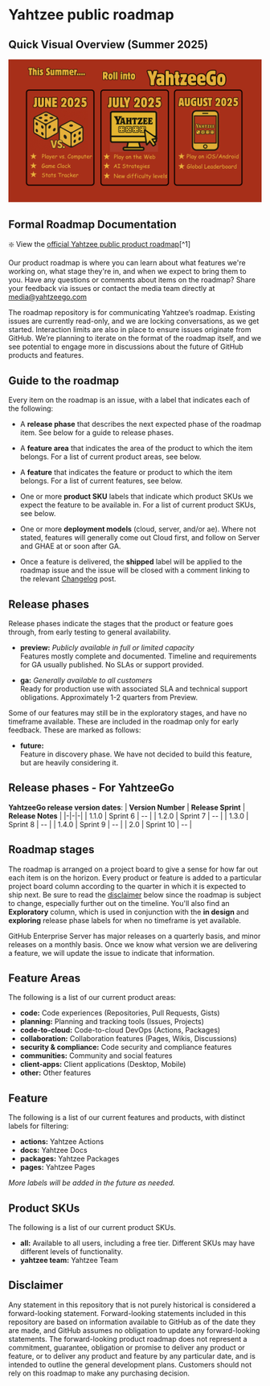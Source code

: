 # Yahtzee public roadmap

## Quick Visual Overview (Summer 2025)
![YahtzeeGo Roadmap](assets/Yahtzee_Roadmap.png)



## Formal Roadmap Documentation

:sparkle: View the [official Yahtzee public product roadmap](https://github.com/users/wbgregory/projects/1/views/1)[^1]

Our product roadmap is where you can learn about what features we're working on, what stage they're in, and when we expect to bring them to you. Have any questions or comments about items on the roadmap? Share your feedback via issues or contact the media team directly at media@yahtzeego.com

The roadmap repository is for communicating Yahtzee’s roadmap. Existing issues are currently read-only, and we are locking conversations, as we get started. Interaction limits are also in place to ensure issues originate from GitHub. We’re planning to iterate on the format of the roadmap itself, and we see potential to engage more in discussions about the future of GitHub products and features.


## Guide to the roadmap

Every item on the roadmap is an issue, with a label that indicates each of the following:

- A **release phase** that describes the next expected phase of the roadmap item. See below for a guide to release phases. 

- A **feature area** that indicates the area of the product to which the item belongs. For a list of current product areas, see below.

- A **feature** that indicates the feature or product to which the item belongs. For a list of current features, see below. 

- One or more **product SKU** labels that indicate which product SKUs we expect the feature to be available in. For a list of current product SKUs, see below.

- One or more **deployment models** (cloud, server, and/or ae). Where not stated, features will generally come out Cloud first, and follow on Server and GHAE at or soon after GA.

- Once a feature is delivered, the **shipped** label will be applied to the roadmap issue and the issue will be closed with a comment linking to the relevant [Changelog](https://github.blog/changelog/) post.

## Release phases

Release phases indicate the stages that the product or feature goes through, from early testing to general availability.

- **preview:** *Publicly available in full or limited capacity*\
Features mostly complete and documented. Timeline and requirements for GA usually published. No SLAs or support provided.

- **ga:** *Generally available to all customers*\
Ready for production use with associated SLA and technical support obligations. Approximately 1-2 quarters from Preview.

Some of our features may still be in the exploratory stages, and have no timeframe available. These are included in the roadmap only for early feedback. These are marked as follows: 

- **future:**\
Feature in discovery phase. We have not decided to build this feature, but are heavily considering it.

## Release phases - For YahtzeeGo

**YahtzeeGo release version dates**:
| **Version Number** | **Release Sprint** | **Release Notes** |
|-|-|-|
| 1.1.0 | Sprint 6 | -- |
| 1.2.0 | Sprint 7 | -- |
| 1.3.0 | Sprint 8 | -- |
| 1.4.0 | Sprint 9 | -- |
| 2.0 | Sprint 10 | -- |

## Roadmap stages

The roadmap is arranged on a project board to give a sense for how far out each item is on the horizon. Every product or feature is added to a particular project board column according to the quarter in which it is expected to ship next. Be sure to read the [disclaimer](#disclaimer) below since the roadmap is subject to change, especially further out on the timeline.  You'll also find an **Exploratory** column, which is used in conjunction with the **in design** and **exploring** release phase labels for when no timeframe is yet available.

GitHub Enterprise Server has major releases on a quarterly basis, and minor releases on a monthly basis. Once we know what version we are delivering a feature, we will update the issue to indicate that information.

## Feature Areas

The following is a list of our current product areas:

- **code:** Code experiences (Repositories, Pull Requests, Gists)
- **planning:** Planning and tracking tools (Issues, Projects)
- **code-to-cloud:** Code-to-cloud DevOps (Actions, Packages)
- **collaboration:** Collaboration features (Pages, Wikis, Discussions)
- **security & compliance:** Code security and compliance features
- **communities:** Community and social features
- **client-apps:** Client applications (Desktop, Mobile)
- **other:** Other features

## Feature

The following is a list of our current features and products, with distinct labels for filtering:

- **actions:** Yahtzee Actions
- **docs:** Yahtzee Docs
- **packages:** Yahtzee Packages
- **pages:** Yahtzee Pages

_More labels will be added in the future as needed._

## Product SKUs 

The following is a list of our current product SKUs. 

- **all:** Available to all users, including a free tier. Different SKUs may have different levels of functionality.
- **yahtzee team:** Yahtzee Team

## Disclaimer 

Any statement in this repository that is not purely historical is considered a forward-looking statement. Forward-looking statements included in this repository are based on information available to GitHub as of the date they are made, and GitHub assumes no obligation to update any forward-looking statements. The forward-looking product roadmap does not represent a commitment, guarantee, obligation or promise to deliver any product or feature, or to deliver any product and feature by any particular date, and is intended to outline the general development plans. Customers should not rely on this roadmap to make any purchasing decision.
